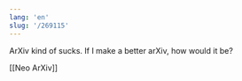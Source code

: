 ```yaml
---
lang: 'en'
slug: '/269115'
---
```


ArXiv kind of sucks. If I make a better arXiv, how would it be?

[[Neo ArXiv]]
